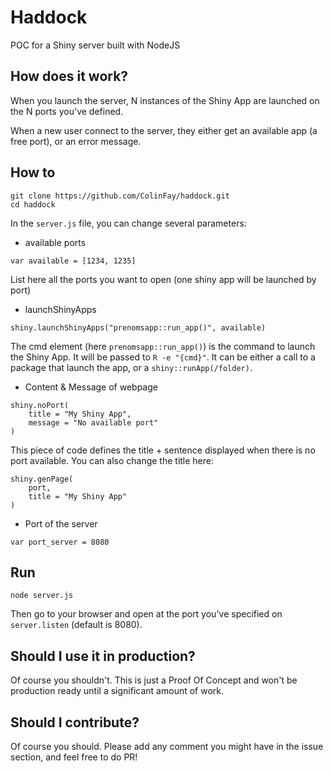 # Haddock

POC for a Shiny server built with NodeJS

## How does it work?

When you launch the server, N instances of the Shiny App are launched on the N ports you've defined. 

When a new user connect to the server, they either get an available app (a free port), or an error message. 

## How to 

``` 
git clone https://github.com/ColinFay/haddock.git
cd haddock
```

In the `server.js` file, you can change several parameters: 

+ available ports

```
var available = [1234, 1235]
```

List here all the ports you want to open (one shiny app will be launched by port)

+ launchShinyApps

```
shiny.launchShinyApps("prenomsapp::run_app()", available)
```

The cmd element (here `prenomsapp::run_app()`) is the command to launch the Shiny App. It will be passed to `R -e "{cmd}"`. It can be either a call to a package that launch the app, or a `shiny::runApp(/folder)`.

+ Content & Message of webpage 

```
shiny.noPort(
	title = "My Shiny App", 
	message = "No available port"
)
```

This piece of code defines the title + sentence displayed when there is no port available. You can also change the title here:

```
shiny.genPage(
	port, 
	title = "My Shiny App"
)
```

+ Port of the server 

```
var port_server = 8080
```

## Run 

```
node server.js
```

Then go to your browser and open at the port you've specified on `server.listen` (default is 8080).

## Should I use it in production? 

Of course you shouldn't. This is just a Proof Of Concept and won't be production ready until a significant amount of work. 

## Should I contribute? 

Of course you should. Please add any comment you might have in the issue section, and feel free to do PR!

